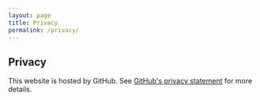 ```yaml
---
layout: page
title: Privacy
permalink: /privacy/
---
```


## Privacy

This website is hosted by GitHub. See [GitHub's privacy statement](https://help.github.com/articles/github-privacy-statement/) for more details.
